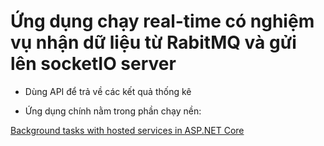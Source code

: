 ﻿# Ứng dụng chạy real-time có nghiệm vụ nhận dữ liệu từ RabitMQ và gửi lên socketIO server


- Dùng API để trả về các kết quả thống kê

- Ứng dụng chính nằm trong phần chạy nền: 

[Background tasks with hosted services in ASP.NET Core](https://learn.microsoft.com/en-us/aspnet/core/fundamentals/host/hosted-services?view=aspnetcore-7.0&tabs=netcore-cli)